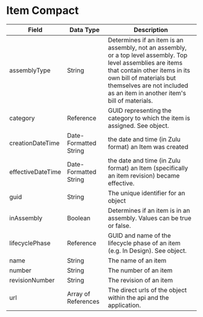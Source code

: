 # Item Compact

| Field | Data Type | Description |
|  --- |  --- |  --- | 
| assemblyType | String | Determines if an item is an assembly, not an assembly, or a top level assembly. Top level assemblies are items that contain other items in its own bill of materials but themselves are not included as an item in another item's bill of materials. |
| category | Reference | GUID representing the category to which the item is assigned. See  object. |
| creationDateTime | Date\-Formatted String | the date and time \(in Zulu format\) an Item was created |
| effectiveDateTime | Date\-Formatted String | the date and time \(in Zulu format\) an Item \(specifically an item revision\) became effective. |
| guid | String | The unique identifier for an object  |
| inAssembly | Boolean | Determines if an item is in an assembly. Values can be true or false. |
| lifecyclePhase | Reference | GUID and name of the lifecycle phase of an item \(e.g. In Design\). See  object. |
| name | String | The name of an item |
| number | String | The number of an item |
| revisionNumber | String | The revision of an item |
| url | Array of References | The direct urls of the object within the api and the application. |

